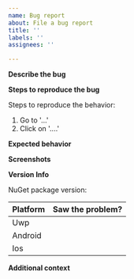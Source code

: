 ```yaml
---
name: Bug report
about: File a bug report
title: ''
labels: ''
assignees: ''

---
```


**Describe the bug**
<!-- Please enter a short, clear description of the bug -->

**Steps to reproduce the bug**
<!-- Please provide any required setup and steps to reproduce the behavior -->
Steps to reproduce the behavior:
1. Go to '...'
2. Click on '....'

**Expected behavior**
<!-- Please provide a description of what you expected to happen-->

**Screenshots**
<!-- If applicable, add screenshots here to help explain your problem -->

**Version Info**
<!-- Please enter your OpenExtensions NuGet package version, OS version(s), and form factor(s) -->

NuGet package version: 
<!-- [e.g. OpenExtensions.Uwp.UI.1.0.0] -->

<!--Which platforms did you see the issue on? Leave blank if you didn't try that version otherwise fill the versions of that platform.-->
| Platform  | Saw the problem?                 |
| :-------- | :------------------------------- |
| Uwp       | <!-- Yes/No? Versions -->         |
| Android   | <!-- Yes/No? Versions -->         |
| Ios       | <!-- Yes/No? Versions -->         |

**Additional context**
<!-- Enter any other applicable info here -->